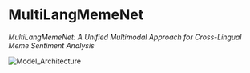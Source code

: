 # MultiLangMemeNet
*MultiLangMemeNet: A Unified Multimodal Approach for Cross-Lingual Meme Sentiment Analysis*

![Model_Architecture](https://github.com/shakib-sadat/MultiLangMemeNet/assets/62327880/4649df4d-3d95-4c76-9c10-a7b853a0311a)
